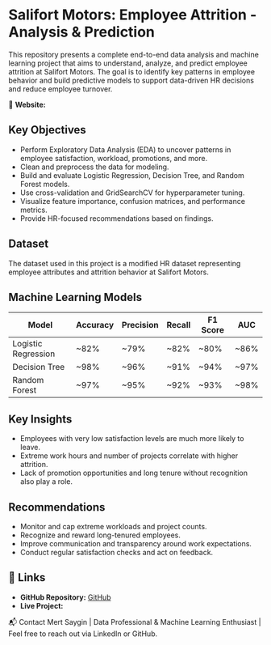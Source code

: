 # Salifort Motors: Employee Attrition - Analysis & Prediction

This repository presents a complete end-to-end data analysis and machine learning project that aims to understand, analyze, and predict employee attrition at Salifort Motors. The goal is to identify key patterns in employee behavior and build predictive models to support data-driven HR decisions and reduce employee turnover.

🔗 **Website:**  

## Key Objectives

- Perform Exploratory Data Analysis (EDA) to uncover patterns in employee satisfaction, workload, promotions, and more.
- Clean and preprocess the data for modeling.
- Build and evaluate Logistic Regression, Decision Tree, and Random Forest models.
- Use cross-validation and GridSearchCV for hyperparameter tuning.
- Visualize feature importance, confusion matrices, and performance metrics.
- Provide HR-focused recommendations based on findings.

## Dataset

The dataset used in this project is a modified HR dataset representing employee attributes and attrition behavior at Salifort Motors.

## Machine Learning Models

| Model | Accuracy | Precision | Recall | F1 Score | AUC |
--------|----------|-----------|--------|----------|-----|
| Logistic Regression | ~82% | ~79% | ~82% | ~80% | ~86% |
| Decision Tree | ~98% | ~96% | ~91% | ~94% | ~97% |
| Random Forest | ~97% | ~95% | ~92% | ~93% | ~98% |

## Key Insights

- Employees with very low satisfaction levels are much more likely to leave.
- Extreme work hours and number of projects correlate with higher attrition.
- Lack of promotion opportunities and long tenure without recognition also play a role.

## Recommendations

- Monitor and cap extreme workloads and project counts.
- Recognize and reward long-tenured employees.
- Improve communication and transparency around work expectations.
- Conduct regular satisfaction checks and act on feedback.

## 📎 Links  

- **GitHub Repository:** [GitHub](https://github.com/sayginmert/Employee-Attrition-HR)  
- **Live Project:** 
  
📬 Contact
Mert Saygin | Data Professional & Machine Learning Enthusiast | Feel free to reach out via LinkedIn or GitHub.
